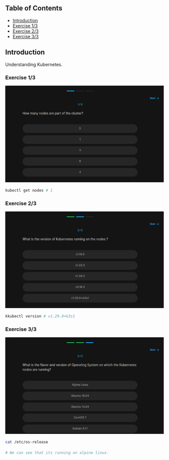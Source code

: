 ## Table of Contents

- [Introduction](#introduction)
- [Exercise 1/3](#exercise-13)
- [Exercise 2/3](#exercise-23)
- [Exercise 3/3](#exercise-33)

##  Introduction

Understanding Kubernetes.

### Exercise 1/3
![alt text](image.png)
```bash
kubectl get nodes # 1
```
### Exercise 2/3
![alt text](image-1.png)
```bash
kkubectl version # v1.29.0+k3s1
```
### Exercise 3/3
![alt text](image-2.png)
```bash
cat /etc/os-release

# We can see that its running on alpine linux.
```